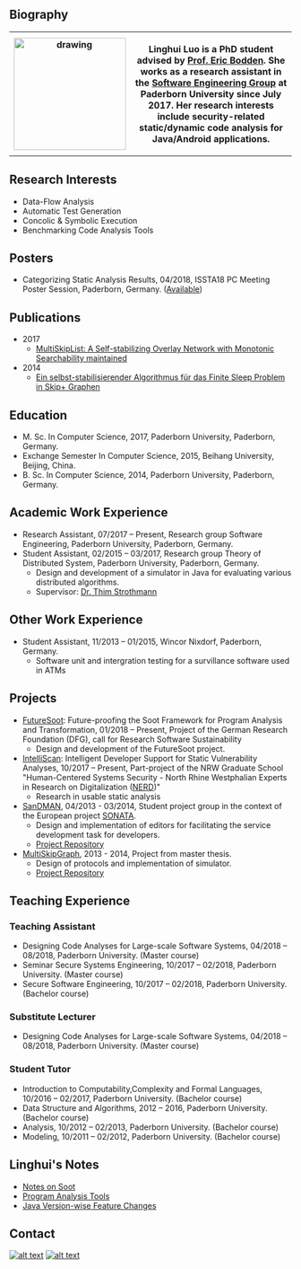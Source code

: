 



## Biography 
<table "border=0">
  <tr>
    <th "width=20%">
<img src="https://avatars0.githubusercontent.com/u/18470909?s=400&amp;u=3ce7a2ed3660c90706a843a3f75651d3e6494239&amp;v=4" alt="drawing" width="200"/>
    </th>
    <th><p "align=left">
Linghui Luo is a PhD student advised by <a href="https://www.bodden.de/">Prof. Eric Bodden</a>. She works as a research assistant in the <a href="https://www.hni.uni-paderborn.de/en/software-engineering"/>Software Engineering Group</a> at Paderborn University since July 2017. Her research interests include security-related static/dynamic code analysis for Java/Android applications. 
    </p></th> 
  </tr>
</table>



## Research Interests
- Data-Flow Analysis
- Automatic Test Generation 
- Concolic & Symbolic Execution
- Benchmarking Code Analysis Tools

## Posters 
- Categorizing Static Analysis Results, 04/2018, ISSTA18 PC Meeting Poster Session, Paderborn, Germany. ([Available](cova_poster.pdf))

## Publications 
- 2017 
  - [MultiSkipList: A Self-stabilizing Overlay Network with Monotonic Searchability maintained](https://ris.uni-paderborn.de/record/81) 
- 2014
  - [Ein selbst-stabilisierender Algorithmus für das Finite Sleep Problem in Skip+ Graphen](https://ris.uni-paderborn.de/record/434)

## Education 
- M. Sc. In Computer Science, 2017, Paderborn University, Paderborn, Germany.
- Exchange Semester In Computer Science, 2015, Beihang University, Beijing, China.
- B. Sc. In Computer Science, 2014, Paderborn University, Paderborn, Germany.

## Academic Work Experience
- Research Assistant, 07/2017 – Present, Research group Software Engineering, Paderborn University, Paderborn, Germany.
- Student Assistant, 02/2015 – 03/2017, Research group Theory of Distributed System, Paderborn University, Paderborn, Germany.
  - Design and development of a simulator in Java for evaluating various distributed algorithms.
  - Supervisor: [Dr. Thim Strothmann](https://www.uni-paderborn.de/en/person/11319/)

## Other Work Experience
- Student Assistant, 11/2013 – 01/2015, Wincor Nixdorf, Paderborn, Germany.
  - Software unit and intergration testing for a survillance software used in ATMs

## Projects 
- [FutureSoot](http://gepris.dfg.de/gepris/projekt/391001466): Future-proofing the Soot Framework for Program Analysis and Transformation, 01/2018 – Present, Project of the German Research Foundation (DFG), call for Research Software Sustainability
  - Design and development of the FutureSoot project.
- [IntelliScan](https://nerd.nrw/forschungstandems/intelliscan/): Intelligent Developer Support for Static Vulnerability Analyses, 10/2017 – Present, Part-project of the NRW Graduate School "Human-Centered Systems Security - North Rhine Westphalian Experts in Research on Digitalization ([NERD](https://nerd.nrw/))"
  - Research in usable static analysis
- [SanDMAN](https://cs.uni-paderborn.de/cn/teaching/theses-student-projects/student-project-groups-completed/sandman/), 
04/2013 - 03/2014, Student project group in the context of the European project [SONATA](https://cs.uni-paderborn.de/cn/research/research-projects/completed-projects/sonata/).
  - Design and implementation of editors for facilitating the service development task for developers.
  - [Project Repository](https://github.com/CN-UPB/upb-son-editor-frontend) 
- [MultiSkipGraph](https://linghuiluo.github.io/MultiSkipGraph/), 2013 - 2014, Project from master thesis.
  - Design of protocols and implementation of simulator. 
  - [Project Repository](https://github.com/linghuiluo/MultiSkipGraph)
  
## Teaching Experience 
### Teaching Assistant
- Designing Code Analyses for Large-scale Software Systems, 04/2018 – 08/2018, Paderborn University. (Master course)
- Seminar Secure Systems Engineering, 10/2017 – 02/2018, Paderborn University. (Master course)
- Secure Software Engineering, 10/2017 – 02/2018, Paderborn University. (Bachelor course)

### Substitute Lecturer
- Designing Code Analyses for Large-scale Software Systems, 04/2018 – 08/2018, Paderborn University. (Master course)

### Student Tutor
- Introduction to Computability,Complexity and Formal Languages, 10/2016 – 02/2017, Paderborn University. (Bachelor course)
- Data Structure and Algorithms, 2012 – 2016, Paderborn University. (Bachelor course)
- Analysis, 10/2012 – 02/2013, Paderborn University. (Bachelor course)
- Modeling, 10/2011 – 02/2012, Paderborn University. (Bachelor course)

## Linghui's Notes 
- [Notes on Soot](Soot_notes.md)
- [Program Analysis Tools](https://gist.github.com/linghuiluo/9a079d75a776e749ba7a9efc3c45e096)
- [Java Version-wise Feature Changes](https://gist.github.com/linghuiluo/b3d011b439f78a530320065ba160d349)

## Contact

<!-- Please don't remove this: Grab your social icons from https://github.com/carlsednaoui/gitsocial -->

<!-- display the social media buttons in your README -->

[![alt text][1.1]][1]
[![alt text][6.1]][6]


<!-- links to social media icons -->
<!-- no need to change these -->

<!-- icons with padding -->

[1.1]: http://i.imgur.com/tXSoThF.png (twitter icon with padding)
[6.1]: http://i.imgur.com/0o48UoR.png (github icon with padding)

<!-- links to your social media accounts -->
<!-- update these accordingly -->

[1]: https://twitter.com/LinghuiLuo
[6]: https://github.com/linghuiluo

<!-- Please don't remove this: Grab your social icons from https://github.com/carlsednaoui/gitsocial -->
